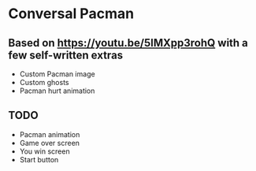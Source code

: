 # Conversal Pacman
## Based on https://youtu.be/5IMXpp3rohQ with a few self-written extras
- Custom Pacman image
- Custom ghosts
- Pacman hurt animation

## TODO
- Pacman animation
- Game over screen
- You win screen
- Start button